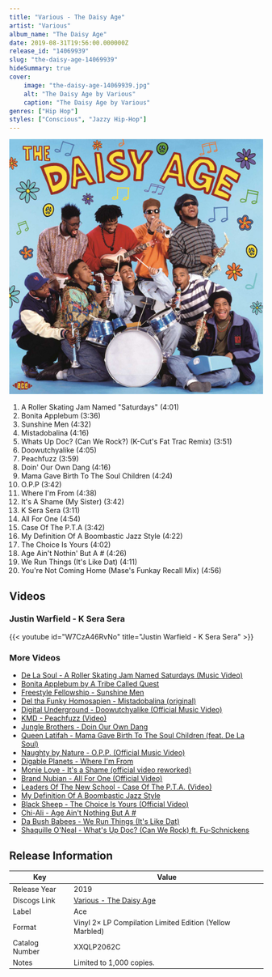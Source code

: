 ```yaml
---
title: "Various - The Daisy Age"
artist: "Various"
album_name: "The Daisy Age"
date: 2019-08-31T19:56:00.000000Z
release_id: "14069939"
slug: "the-daisy-age-14069939"
hideSummary: true
cover:
    image: "the-daisy-age-14069939.jpg"
    alt: "The Daisy Age by Various"
    caption: "The Daisy Age by Various"
genres: ["Hip Hop"]
styles: ["Conscious", "Jazzy Hip-Hop"]
---
```


![The Daisy Age by Various](the-daisy-age-14069939.jpg)

<!-- section break -->

1. A Roller Skating Jam Named "Saturdays" (4:01)
2. Bonita Applebum (3:36)
3. Sunshine Men (4:32)
4. Mistadobalina (4:16)
5. Whats Up Doc? (Can We Rock?) (K-Cut's Fat Trac Remix) (3:51)
6. Doowutchyalike (4:05)
7. Peachfuzz (3:59)
8. Doin' Our Own Dang (4:16)
9. Mama Gave Birth To The Soul Children (4:24)
10. O.P.P (3:42)
11. Where I'm From (4:38)
12. It's A Shame (My Sister) (3:42)
13. K Sera Sera (3:11)
14. All For One (4:54)
15. Case Of The P.T.A (3:42)
16. My Definition Of A Boombastic Jazz Style (4:22)
17. The Choice Is Yours (4:02)
18. Age Ain't Nothin' But A # (4:26)
19. We Run Things (It's Like Dat) (4:11)
20. You're Not Coming Home (Mase's Funkay Recall Mix) (4:56)

<!-- section break -->




## Videos
### Justin Warfield - K Sera Sera
{{< youtube id="W7CzA46RvNo" title="Justin Warfield - K Sera Sera" >}}<br>

### More Videos

- [De La Soul - A Roller Skating Jam Named Saturdays (Music Video)](https://www.youtube.com/watch?v=vqI5PTYmF3w)
- [Bonita Applebum by A Tribe Called Quest](https://www.youtube.com/watch?v=HU_4pf8BSQw)
- [Freestyle Fellowship - Sunshine Men](https://www.youtube.com/watch?v=NV88aWrdlOE)
- [Del tha Funky Homosapien - Mistadobalina (original)](https://www.youtube.com/watch?v=9Bku7gXlkoo)
- [Digital Underground - Doowutchyalike (Official Music Video)](https://www.youtube.com/watch?v=31A6RjOxE74)
- [KMD - Peachfuzz (Video)](https://www.youtube.com/watch?v=Q_3GgAALPkQ)
- [Jungle Brothers - Doin Our Own Dang](https://www.youtube.com/watch?v=YsVn5IW_JsE)
- [Queen Latifah - Mama Gave Birth To The Soul Children (feat. De La Soul)](https://www.youtube.com/watch?v=Aj8v3wSfFV8)
- [Naughty by Nature - O.P.P. (Official Music Video)](https://www.youtube.com/watch?v=idx3GSL2KWs)
- [Digable Planets - Where I'm From](https://www.youtube.com/watch?v=sl-pjb7y3y0)
- [Monie Love - It's a Shame (official video reworked)](https://www.youtube.com/watch?v=DoNNFbW9e00)
- [Brand Nubian - All For One (Official Video)](https://www.youtube.com/watch?v=8auuY4fvLyY)
- [Leaders Of The New School - Case Of The P.T.A. (Video)](https://www.youtube.com/watch?v=EG4h1pGfHC8)
- [My Definition Of A Boombastic Jazz Style](https://www.youtube.com/watch?v=cC2BE8ItC9k)
- [Black Sheep - The Choice Is Yours (Official Video)](https://www.youtube.com/watch?v=K9F5xcpjDMU)
- [Chi-Ali - Age Ain't Nothing But A #](https://www.youtube.com/watch?v=Y8VsgMu7Sn8)
- [Da Bush Babees - We Run Things (It's Like Dat)](https://www.youtube.com/watch?v=K9kNi55evZg)
- [Shaquille O'Neal - What's Up Doc? (Can We Rock) ft. Fu-Schnickens](https://www.youtube.com/watch?v=1f9IgOjZjn4)


## Release Information
|  Key           | Value                                                |
| ---------------| ---------------------------------------------------- |
| Release Year   | 2019                                   |
| Discogs Link   | [Various - The Daisy Age](https://www.discogs.com/release/14069939-Various-The-Daisy-Age) |
| Label          | Ace |
| Format         | Vinyl 2× LP Compilation Limited Edition (Yellow Marbled) |
| Catalog Number | XXQLP2062C |
| Notes | Limited to 1,000 copies. |